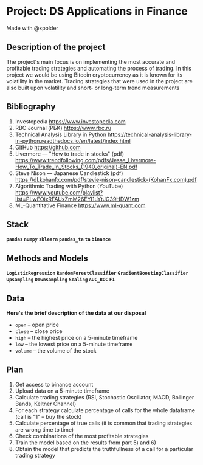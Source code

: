 # Project: DS Applications in Finance
Made with @xpolder 
## Description of the project
The project's main focus is on implementing the most accurate and profitable trading strategies and automating the process of trading. In this project we would be using Bitcoin cryptocurrency as it is known for its volatility in the market. Trading strategies that were used in the project are also built upon volatility and short- or long-term trend measurements

## Bibliography
1. Investopedia https://www.investopedia.com
2. RBC Journal (РБК) https://www.rbc.ru
3. Technical Analysis Library in Python https://technical-analysis-library-in-python.readthedocs.io/en/latest/index.html
4. GitHub https://github.com
5. Livermore –– "How to trade in stocks" (pdf) https://www.trendfollowing.com/pdfs/Jesse_Livermore-How_To_Trade_In_Stocks_(1940_original)-EN.pdf
6. Steve Nison –– Japanese Candlestick (pdf) https://dl.kohanfx.com/pdf/stevie-nison-candlestick-(KohanFx.com).pdf
7. Algorithmic Trading with Python (YouTube) https://www.youtube.com/playlist?list=PLwEOixRFAUxZmM26EYI1uYtJG39HDW1zm
8. ML-Quantitative Finance https://www.ml-quant.com


## Stack
**`pandas` `numpy` `sklearn` `pandas_ta` `ta` `binance`**

## Methods and Models
**`LogisticRegression` `RandomForestClassifier` `GradientBoostingClassifier` `Upsampling` `Downsampling` `Scaling` `AUC_ROC` `F1`**

## Data
**Here's the brief description of the data at our disposal**
* `open` – open price
* `close` – close price
* `high` – the highest price on a 5-minute timeframe
* `low` – the lowest price on a 5-minute timeframe
* `volume` – the volume of the stock

## Plan
1. Get access to binance account
2. Upload data on a 5-minute timeframe
3. Calculate trading strategies (RSI, Stochastic Oscillator, MACD, Bollinger Bands, Keltner Channel)
4. For each strategy calculate percentage of calls for the whole dataframe (call is "1" – buy the stock)
5. Calculate percentage of true calls (it is common that trading strategies are wrong time to time)
6. Check combinations of the most profitable strategies
7. Train the model based on the results from part 5) and 6)
8. Obtain the model that predicts the truthfullness of a call for a particular trading strategy

